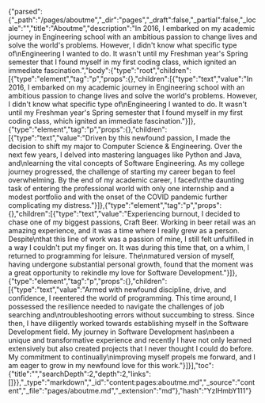 {"parsed":{"_path":"/pages/aboutme","_dir":"pages","_draft":false,"_partial":false,"_locale":"","title":"Aboutme","description":"In 2016, I embarked on my academic journey in Engineering school with an ambitious passion to change lives and solve the world's problems. However, I didn't know what specific type of\nEngineering I wanted to do. It wasn't until my Freshman year's Spring semester that I found myself in my first coding class, which ignited an immediate fascination.","body":{"type":"root","children":[{"type":"element","tag":"p","props":{},"children":[{"type":"text","value":"In 2016, I embarked on my academic journey in Engineering school with an ambitious passion to change lives and solve the world's problems. However, I didn't know what specific type of\nEngineering I wanted to do. It wasn't until my Freshman year's Spring semester that I found myself in my first coding class, which ignited an immediate fascination."}]},{"type":"element","tag":"p","props":{},"children":[{"type":"text","value":"Driven by this newfound passion, I made the decision to shift my major to Computer Science & Engineering. Over the next few years, I delved into mastering languages like Python and Java, and\nlearning the vital concepts of Software Engineering. As my college journey progressed, the challenge of starting my career began to feel overwhelming. By the end of my academic career, I faced\nthe daunting task of entering the professional world with only one internship and a modest portfolio and with the onset of the COVID pandemic further complicating my distress."}]},{"type":"element","tag":"p","props":{},"children":[{"type":"text","value":"Experiencing burnout, I decided to chase one of my biggest passions, Craft Beer. Working in beer retail was an amazing experience, and it was a time where I really grew as a person. Despite\nthat this line of work was a passion of mine, I still felt unfulfilled in a way I couldn't put my finger on. It was during this time that, on a whim, I returned to programming for leisure. The\nmatured version of myself, having undergone substantial personal growth, found that the moment was a great opportunity to rekindle my love for Software Development."}]},{"type":"element","tag":"p","props":{},"children":[{"type":"text","value":"Armed with newfound discipline, drive, and confidence, I reentered the world of programming. This time around, I possessed the resilience needed to navigate the challenges of job searching and\ntroubleshooting errors without succumbing to stress. Since then, I have diligently worked towards establishing myself in the Software Development field. My journey in Software Development has\nbeen a unique and transformative experience and recently I have not only learned extensively but also created projects that I never thought I could do before. My commitment to continually\nimproving myself propels me forward, and I am eager to grow in my newfound love for this work."}]}],"toc":{"title":"","searchDepth":2,"depth":2,"links":[]}},"_type":"markdown","_id":"content:pages:aboutme.md","_source":"content","_file":"pages/aboutme.md","_extension":"md"},"hash":"YzIHmbY111"}